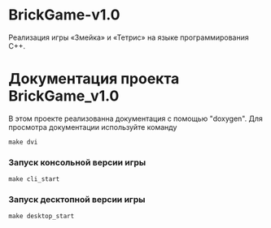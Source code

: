 # BrickGame-v1.0
 Реализация игры «Змейка» и «Тетрис» на языке программирования С++.

# Документация проекта BrickGame_v1.0
В этом проекте реализованна документация с помощью "doxygen".
Для просмотра документации используйте команду

```
make dvi
```

### Запуск консольной версии игры

```
make cli_start
```

### Запуск десктопной версии игры

```
make desktop_start
```